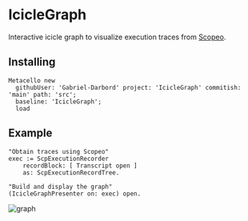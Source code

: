 # IcicleGraph

Interactive icicle graph to visualize execution traces from [Scopeo](https://github.com/Scopeo-Project).

## Installing

```st
Metacello new
  githubUser: 'Gabriel-Darbord' project: 'IcicleGraph' commitish: 'main' path: 'src';
  baseline: 'IcicleGraph';
  load
```

## Example

```st
"Obtain traces using Scopeo"
exec := ScpExecutionRecorder 
	recordBlock: [ Transcript open ]
	as: ScpExecutionRecordTree.

"Build and display the graph"
(IcicleGraphPresenter on: exec) open.
```
![graph](https://github.com/user-attachments/assets/d711d309-2932-46a9-9156-a55eaf2e72fa)
